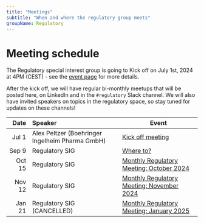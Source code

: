 ```yaml
---
title: "Meetings"
subtitle: "When and where the regulatory group meets"
groupName: Regulatory
---
```


# Meeting schedule

The Regulatory special interest group is going to Kick off on July 1st, 2024 at 4PM (CEST) - see the [event page](/events/2024/SIG_regulatory_kickoff) for more details.

After the kick off, we will have regular bi-monthly meetups that will be posted here, on LinkedIn and in the `#regulatory` Slack channel. We will also have invited speakers on topics in the regulatory space, so stay tuned for updates on these channels!

|   Date | Speaker                                         | Event                                                                                |
| -----: | :---------------------------------------------- | ------------------------------------------------------------------------------------ |
|  Jul 1 | Alex Peltzer (Boehringer Ingelheim Pharma GmbH) | [Kick off meeting](/events/2024/SIG_regulatory_kickoff)                              |
|  Sep 9 | Regulatory SIG                                  | [Where to?](/events/2024/SIG_regulatory_September.md)                                |
| Oct 15 | Regulatory SIG                                  | [Monthly Regulatory Meeting: October 2024](/events/2024/SIG_regulatory_October.md)   |
| Nov 12 | Regulatory SIG                                  | [Monthly Regulatory Meeting: November 2024](/events/2024/SIG_regulatory_November.md) |
| Jan 21 | Regulatory SIG (CANCELLED)                      | [Monthly Regulatory Meeting: January 2025](/events/2025/SIG_regulatory_January.md)   |
